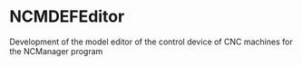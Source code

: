 # NCMDEFEditor
Development of the model editor of the control device of CNC machines for the NCManager program
